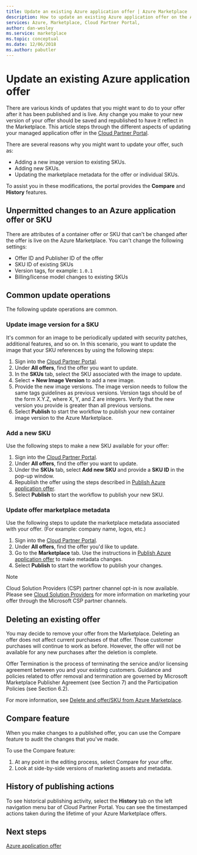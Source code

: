 ```yaml
---
title: Update an existing Azure application offer | Azure Marketplace
description: How to update an existing Azure application offer on the Azure Marketplace.
services: Azure, Marketplace, Cloud Partner Portal, 
author: dan-wesley
ms.service: marketplace
ms.topic: conceptual
ms.date: 12/06/2018
ms.author: pabutler
---
```


# Update an existing Azure application offer

There are various kinds of updates that you might want to do to your offer after it has been published and is live. Any change you make to your new version of your offer should be saved and republished to have it reflect in the Marketplace. This article steps through the different aspects of updating your managed application offer in the [Cloud Partner Portal](https://cloudpartner.azure.com/).

There are several reasons why you might want to update your offer, such as:

- Adding a new image version to existing SKUs.
- Adding new SKUs.
- Updating the marketplace metadata for the offer or individual SKUs.

To assist you in these modifications, the portal provides the **Compare** and **History** features.

## Unpermitted changes to an Azure application offer or SKU

There are attributes of a container offer or SKU that can't be changed after the offer is live on the Azure Marketplace. You can't change the following settings:

- Offer ID and Publisher ID of the offer
- SKU ID of existing SKUs
- Version tags, for example: `1.0.1`
- Billing/license model changes to existing SKUs

## Common update operations

The following update operations are common.

### Update image version for a SKU

It's common for an image to be periodically updated with security patches, additional features, and so on. In this scenario, you want to update the image that your SKU references by using the following steps:

1. Sign into the [Cloud Partner Portal](https://cloudpartner.azure.com/).
2. Under **All offers**, find the offer you want to update.
3. In the **SKUs** tab, select the SKU associated with the image to update.
4. Select **+ New Image Version** to add a new  image.
5. Provide the new image versions. The image version needs to follow the same tags guidelines as previous versions. Version tags should be of the form X.Y.Z, where X, Y, and Z are integers. Verify that the new version you provide is greater than all previous versions.
6. Select **Publish** to start the workflow to publish your new container image version to the Azure Marketplace.

### Add a new SKU

Use the following steps to make a new SKU available for your offer:

1. Sign into the [Cloud Partner Portal](https://cloudpartner.azure.com/).
2. Under **All offers**, find the offer you want to update.
3. Under the **SKUs** tab, select **Add new SKU** and provide a **SKU ID** in the pop-up window.
4. Republish the offer using the steps described in [Publish Azure application offer](./cpp-publish-offer.md).
5. Select **Publish** to start the workflow to publish your new SKU.

### Update offer marketplace metadata

Use the following steps to update the marketplace metadata associated with your offer. (For example: company name, logos, etc.)

1. Sign into the [Cloud Partner Portal](https://cloudpartner.azure.com/).
2. Under **All offers**, find the offer you'd like to update.
3. Go to the **Marketplace** tab. Use the instructions in [Publish Azure application offer](./cpp-publish-offer.md) to make metadata changes.
4. Select **Publish** to start the workflow to publish your changes.
 
>[!Note]
>Cloud Solution Providers (CSP) partner channel opt-in is now available.  Please see [Cloud Solution Providers](../../cloud-solution-providers.md) for more information on marketing your offer through the Microsoft CSP partner channels.

## Deleting an existing offer

You may decide to remove your offer from the Marketplace. Deleting an offer does not affect current purchases of that offer. Those customer purchases will continue to work as before. However, the offer will not be available for any new purchases after the deletion is complete.

Offer Termination is the process of terminating the service and/or licensing agreement between you and your existing customers.
Guidance and policies related to offer removal and termination are governed by Microsoft Marketplace Publisher Agreement (see Section 7) and the Participation Policies (see Section 6.2).

For more information, see [Delete and offer/SKU from Azure Marketplace](https://docs.microsoft.com/azure/marketplace/cloud-partner-portal-orig/cloud-partner-portal-managed-app-offer-delete).

## Compare feature

When you make changes to a published offer, you can use the Compare feature to audit the changes that you've made.

To use the Compare feature:

1. At any point in the editing process, select Compare for your offer.
2. Look at side-by-side versions of marketing assets and metadata.

## History of publishing actions

To see historical publishing activity, select the **History** tab on the left navigation menu bar of Cloud Partner Portal. You can see the timestamped actions taken during the lifetime of your Azure Marketplace offers.

## Next steps

[Azure application offer](./cpp-azure-app-offer.md)